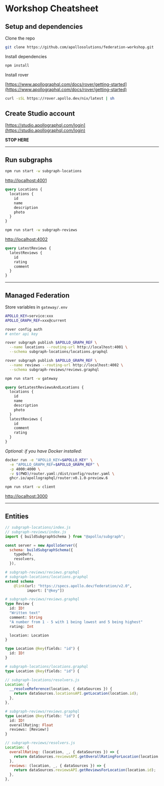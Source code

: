 # Workshop Cheatsheet

## Setup and dependencies

Clone the repo

```sh
git clone https://github.com/apollosolutions/federation-workshop.git
```

Install dependencies

```sh
npm install
```

Install rover

[https://www.apollographql.com/docs/rover/getting-started](https://www.apollographql.com/docs/rover/getting-started)

```sh
curl -sSL https://rover.apollo.dev/nix/latest | sh
```

## Create Studio account

[https://studio.apollographql.com/login](https://studio.apollographql.com/login)

**STOP HERE**

---

## Run subgraphs

```sh
npm run start -w subgraph-locations
```

[http://localhost:4001](http://localhost:4001)

```graphql
query Locations {
  locations {
    id
    name
    description
    photo
  }
}
```

```sh
npm run start -w subgraph-reviews
```

[http://localhost:4002](http://localhost:4002)

```graphql
query LatestReviews {
  latestReviews {
    id
    rating
    comment
  }
}
```

---

## Managed Federation

Store variables in `gateway/.env`

```sh
APOLLO_KEY=service:xxx
APOLLO_GRAPH_REF=xxx@current
```

```sh
rover config auth
# enter api key
```

```sh
rover subgraph publish $APOLLO_GRAPH_REF \
  --name locations --routing-url http://localhost:4001 \
  --schema subgraph-locations/locations.graphql
```

```sh
rover subgraph publish $APOLLO_GRAPH_REF \
  --name reviews --routing-url http://localhost:4002 \
  --schema subgraph-reviews/reviews.graphql
```

```sh
npm run start -w gateway
```

```graphql
query GetLatestReviewsAndLocations {
  locations {
    id
    name
    description
    photo
  }
  latestReviews {
    id
    comment
    rating
  }
}
```

_Optional: if you have Docker installed:_

```sh
docker run -e "APOLLO_KEY=$APOLLO_KEY" \
  -e "APOLLO_GRAPH_REF=$APOLLO_GRAPH_REF" \
  -p 4000:4000 \
  -v $(PWD)/router.yaml:/dist/config/router.yaml \
  ghcr.io/apollographql/router:v0.1.0-preview.6
```

```sh
npm run start -w client
```

[http://localhost:3000](http://localhost:3000)

---

## Entities

```js
// subgraph-locations/index.js
// subgraph-reviews/index.js
import { buildSubgraphSchema } from "@apollo/subgraph";

const server = new ApolloServer({
  schema: buildSubgraphSchema({
    typeDefs,
    resolvers,
  }),
```

```graphql
# subgraph-reviews/reviews.graphql
# subgraph-locations/locations.graphql
extend schema
    @link(url: "https://specs.apollo.dev/federation/v2.0",
          import: ["@key"])
```

```graphql
# subgraph-reviews/reviews.graphql
type Review {
  id: ID!
  "Written text"
  comment: String
  "A number from 1 - 5 with 1 being lowest and 5 being highest"
  rating: Int

  location: Location
}

type Location @key(fields: "id") {
  id: ID!
}
```

```graphql
# subgraph-locations/locations.graphql
type Location @key(fields: "id") {
```

```js
// subgraph-locations/resolvers.js
Location: {
  __resolveReference(location, { dataSources }) {
    return dataSources.locationsAPI.getLocation(location.id);
  },
},
```

```graphql
# subgraph-reviews/reviews.graphql
type Location @key(fields: "id") {
  id: ID!
  overallRating: Float
  reviews: [Review!]
}
```

```js
// subgraph-reviews/resolvers.js
Location: {
  overallRating: (location, _, { dataSources }) => {
    return dataSources.reviewsAPI.getOverallRatingForLocation(location.id);
  },
  reviews: (location, _, { dataSources }) => {
    return dataSources.reviewsAPI.getReviewsForLocation(location.id);
  },
},
```
